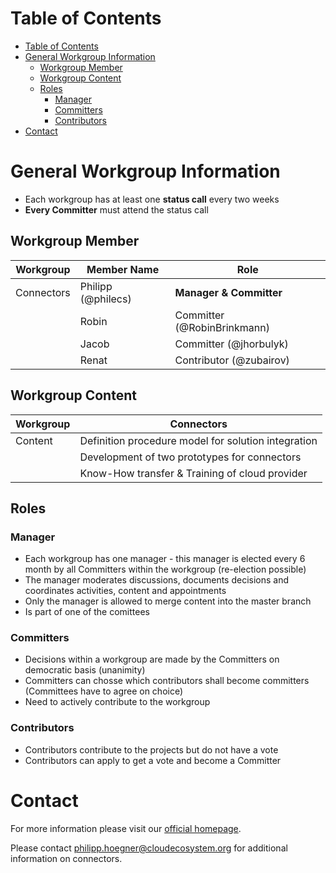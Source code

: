 # Table of Contents
<!-- TOC depthFrom:1 depthTo:6 withLinks:1 updateOnSave:1 orderedList:0 -->

- [Table of Contents](#table-of-contents)
- [General Workgroup Information](#general-workgroup-information)
	- [Workgroup Member](#workgroup-member)
	- [Workgroup Content](#workgroup-content)
	- [Roles](#roles)
		- [Manager](#manager)
		- [Committers](#committers)
		- [Contributors](#contributors)
- [Contact](#contact)

<!-- /TOC -->

# General Workgroup Information
- Each workgroup has at least one **status call** every two weeks
- **Every Committer** must attend the status call

## Workgroup Member

| Workgroup  | Member Name | Role |
| ------------- | ------------- | ------------- |
| Connectors  | Philipp (@philecs)  | **Manager & Committer**  |
|  | Robin  | Committer (@RobinBrinkmann)  |
|  | Jacob  | Committer (@jhorbulyk)  |
|  | Renat  | Contributor (@zubairov)  |

## Workgroup Content

| Workgroup  | Connectors |
| ------------- | ------------- |
| Content  | Definition procedure model for solution integration |
|  |Development of two prototypes for connectors |
|  | Know-How transfer & Training of cloud provider |

## Roles
### Manager
- Each workgroup has one manager - this manager is elected every 6 month by all Committers within the workgroup (re-election possible)
- The manager moderates discussions, documents decisions and coordinates activities, content and appointments
- Only the manager is allowed to merge content into the master branch
- Is part of one of the comittees

### Committers
- Decisions within a workgroup are made by the Committers on democratic basis (unanimity)
- Committers can chosse which contributors shall become committers (Committees have to agree on choice)
- Need to actively contribute to the workgroup

### Contributors
- Contributors contribute to the projects but do not have a vote
- Contributors can apply to get a vote and become a Committer

# Contact
For more information please visit our [official homepage](http://www.openintegrationhub.de/connect.html).

Please contact philipp.hoegner@cloudecosystem.org for additional information on connectors.
